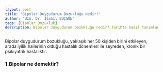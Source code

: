 ```yaml
---
layout: post
title: "Bipolar Duygudurum Bozukluğu Nedir?"
author: "Uzm. Dr. İsmail BUÇGÜN"
tags: [Bipolar Bozukluk]
description: Bipolar duygudurum bozukluğu nedir? Tarihte nasıl tanımlanmıştır? Bipolar ne anlama gelmektedir?
---
```


Bipolar duygudurum bozukluğu, yaklaşık her 50 kişiden birini etkileyen, arada iyilik hallerinin olduğu hastalık dönemleri ile seyreden, kronik bir psikiyatrik hastalıktır.

<h3>1.Bipolar ne demektir?</h3>